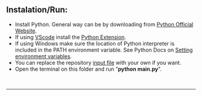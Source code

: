 ## Instalation/Run:
* Install Python. General way can be by downloading from [Python Official Website](https://www.python.org/downloads/).
* If using [VScode](https://code.visualstudio.com/) install the [Python Extension](https://marketplace.visualstudio.com/items?itemName=ms-python.python).
* If using Windows make sure the location of Python interpreter is included in the PATH environment variable. See Python Docs on [Setting environment variables](https://docs.python.org/3/using/windows.html#excursus-setting-environment-variables).
* You can replace the repository [input file](..\input.txt) with your own if you want.
* Open the terminal on this folder and run "<b>python main.py</b>".

<br>
<hr>